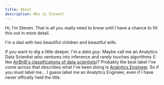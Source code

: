 ```yaml
---
title: About
description: Who is Steven?
---
```


Hi, I'm Steven. That is all you really need to know until I have a chance to fill this out in more detail.

I'm a dad with two beautiful children and beautiful wife.

If you want to dig a little deeper, I'm a *data guy*. Maybe call me an Analytics Data Scientist who ventures into inference and rarely touches algorithms (I like [AirBnB's classifications of data scientists](https://www.linkedin.com/pulse/one-data-science-job-doesnt-fit-all-elena-grewal/))? Probably the best label I've come across that describes what I've been doing is [Analytics Engineer](https://www.kdnuggets.com/2019/02/analytics-engineer-data-team.html). So if you must label me... I guess label me an Analytics Engineer, even if I have never offically held the title.
